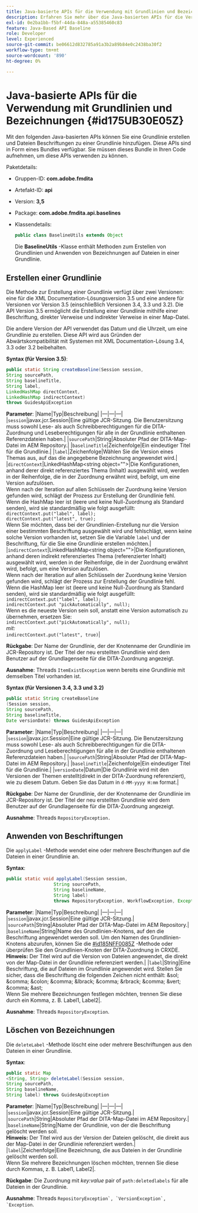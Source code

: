 ```yaml
---
title: Java-basierte APIs für die Verwendung mit Grundlinien und Bezeichnungen
description: Erfahren Sie mehr über die Java-basierten APIs für die Verwendung mit Grundlinien und Bezeichnungen
exl-id: 0e2ba1bb-f5bf-44da-848a-a55385460c83
feature: Java-Based API Baseline
role: Developer
level: Experienced
source-git-commit: be06612d832785a91a3b2a89b84e0c2438ba30f2
workflow-type: tm+mt
source-wordcount: '890'
ht-degree: 0%

---
```


# Java-basierte APIs für die Verwendung mit Grundlinien und Bezeichnungen {#id175UB30E05Z}

Mit den folgenden Java-basierten APIs können Sie eine Grundlinie erstellen und Dateien Beschriftungen zu einer Grundlinie hinzufügen. Diese APIs sind in Form eines Bundles verfügbar. Sie müssen dieses Bundle in Ihren Code aufnehmen, um diese APIs verwenden zu können.

Paketdetails:

- Gruppen-ID: **com.adobe.fmdita**

- Artefakt-ID: **api**

- Version: **3,5**

- Package: **com.adobe.fmdita.api.baselines**

- Klassendetails:

  ```JAVA
  public class BaselineUtils extends Object
  ```

  Die **BaselineUtils** -Klasse enthält Methoden zum Erstellen von Grundlinien und Anwenden von Bezeichnungen auf Dateien in einer Grundlinie.


## Erstellen einer Grundlinie

Die Methode zur Erstellung einer Grundlinie verfügt über zwei Versionen: eine für die XML Documentation-Lösungsversion 3.5 und eine andere für Versionen vor Version 3.5 \(einschließlich Versionen 3.4, 3.3 und 3.2\). Die API Version 3.5 ermöglicht die Erstellung einer Grundlinie mithilfe einer Beschriftung, direkter Verweise und indirekter Verweise in einer Map-Datei.

Die andere Version der API verwendet das Datum und die Uhrzeit, um eine Grundlinie zu erstellen. Diese API wird aus Gründen der Abwärtskompatibilität mit Systemen mit XML Documentation-Lösung 3.4, 3.3 oder 3.2 beibehalten.

**Syntax \(für Version 3.5\)**:

```JAVA
public static String createBaseline(Session session, 
String sourcePath, 
String baselineTitle, 
String label, 
LinkedHashMap directContext, 
LinkedHashMap indirectContext) 
throws GuidesApiException
```

**Parameter**: |Name|Typ|Beschreibung| |—|—|—| |`session`|javax.jcr.Session|Eine gültige JCR-Sitzung. Die Benutzersitzung muss sowohl Lese- als auch Schreibberechtigungen für die DITA-Zuordnung und Leseberechtigungen für alle in der Grundlinie enthaltenen Referenzdateien haben.| |`sourcePath`|String|Absoluter Pfad der DITA-Map-Datei im AEM Repository.| |`baselineTitle`|Zeichenfolge|Ein eindeutiger Titel für die Grundlinie.| |`label`|Zeichenfolge|Wählen Sie die Version eines Themas aus, auf das die angegebene Bezeichnung angewendet wird.| |`directContext`|LinkedHashMap&lt;string object=&quot;&quot;>|Die Konfigurationen, anhand derer direkt referenziertes Thema \(Inhalt\) ausgewählt wird, werden in der Reihenfolge, die in der Zuordnung erwähnt wird, befolgt, um eine Version aufzulösen. <br> Wenn nach der Iteration auf allen Schlüsseln der Zuordnung keine Version gefunden wird, schlägt der Prozess zur Erstellung der Grundlinie fehl. <br> Wenn die HashMap leer ist \(leere und keine Null-Zuordnung als Standard senden\), wird sie standardmäßig wie folgt ausgefüllt: <br>`directContext.put("label", label);` <br> `directContext.put("latest", true);` <br> Wenn Sie möchten, dass bei der Grundlinien-Erstellung nur die Version einer bestimmten Beschriftung ausgewählt wird und fehlschlägt, wenn keine solche Version vorhanden ist, setzen Sie die Variable `label` und der Beschriftung, für die Sie eine Grundlinie erstellen möchten.| |`indirectContext`|LinkedHashMap&lt;string object=&quot;&quot;>|Die Konfigurationen, anhand deren indirekt referenziertes Thema \(referenzierter Inhalt\) ausgewählt wird, werden in der Reihenfolge, die in der Zuordnung erwähnt wird, befolgt, um eine Version aufzulösen. <br> Wenn nach der Iteration auf allen Schlüsseln der Zuordnung keine Version gefunden wird, schlägt der Prozess zur Erstellung der Grundlinie fehl. <br> Wenn die HashMap leer ist \(leere und keine Null-Zuordnung als Standard senden\), wird sie standardmäßig wie folgt ausgefüllt: <br>`indirectContext.put("label", label);` <br>`indirectContext.put "pickAutomatically", null);` <br> Wenn es die neueste Version sein soll, anstatt eine Version automatisch zu übernehmen, ersetzen Sie: <br>`indirectContext.put("pickAutomatically", null);` <br> _mit:_ <br>`indirectContext.put("latest", true)`|

**Rückgabe**: Der Name der Grundlinie, der der Knotenname der Grundlinie im JCR-Repository ist. Der Titel der neu erstellten Grundlinie wird dem Benutzer auf der Grundlagenseite für die DITA-Zuordnung angezeigt.

**Ausnahme**: Threads ``ItemExistExceptiom`` wenn bereits eine Grundlinie mit demselben Titel vorhanden ist.

**Syntax \(für Versionen 3.4, 3.3 und 3.2\)**

```JAVA
public static String createBaseline
(Session session, 
String sourcePath, 
String baselineTitle, 
Date versionDate) throws GuidesApiException
```

**Parameter**: |Name|Typ|Beschreibung| |—|—|—| |`session`|javax.jcr.Session|Eine gültige JCR-Sitzung. Die Benutzersitzung muss sowohl Lese- als auch Schreibberechtigungen für die DITA-Zuordnung und Leseberechtigungen für alle in der Grundlinie enthaltenen Referenzdateien haben.| |``sourcePath``|String|Absoluter Pfad der DITA-Map-Datei im AEM Repository.| |`baselineTitle`|Zeichenfolge|Ein eindeutiger Titel für die Grundlinie.| |`versionDate`|Datum|Die Grundlinie wird mit den Versionen der Themen erstellt\(direkt in der DITA-Zuordnung referenziert\), wie zu diesem Datum. Geben Sie das Datum in `d-MM-yyyy H:mm` format.|

**Rückgabe**: Der Name der Grundlinie, der der Knotenname der Grundlinie im JCR-Repository ist. Der Titel der neu erstellten Grundlinie wird dem Benutzer auf der Grundlagenseite für die DITA-Zuordnung angezeigt.

**Ausnahme**: Threads ``RepositoryException.``

## Anwenden von Beschriftungen

Die ``applyLabel`` -Methode wendet eine oder mehrere Beschriftungen auf die Dateien in einer Grundlinie an.

**Syntax**:

```JAVA
public static void applyLabel(Session session,
                  String sourcePath,
                  String baselineName,
                  String label)
                  throws RepositoryException, WorkflowException, Exception
```

**Parameter**: |Name|Typ|Beschreibung| |—|—|—| |`session`|javax.jcr.Session|Eine gültige JCR-Sitzung.| |`sourcePath`|String|Absoluter Pfad der DITA-Map-Datei im AEM Repository.| |``baselineName``|String|Name des Grundlinien-Knotens, auf den die Beschriftung angewendet werden soll. Um den Namen des Grundlinien-Knotens abzurufen, können Sie die [\#id185NFF0085Z](#id185NFF0085Z) -Methode oder überprüfen Sie den Grundlinien-Knoten der DITA-Zuordnung in CRXDE.<br> **Hinweis:** Der Titel wird auf die Version von Dateien angewendet, die direkt von der Map-Datei in der Grundlinie referenziert werden.| |`label`|String|Eine Beschriftung, die auf Dateien im Grundlinie angewendet wird. Stellen Sie sicher, dass die Beschriftung die folgenden Zeichen nicht enthält: &amp;sol; &amp;comma; &amp;colon; &amp;comma; &amp;lbrack; &amp;comma; &amp;rbrack; &amp;comma; &amp;vert; &amp;comma; &amp;ast; <br> Wenn Sie mehrere Bezeichnungen festlegen möchten, trennen Sie diese durch ein Komma, z. B. Label1, Label2|.

**Ausnahme**: Threads `RepositoryException`.

## Löschen von Bezeichnungen

Die ``deleteLabel`` -Methode löscht eine oder mehrere Beschriftungen aus den Dateien in einer Grundlinie.

**Syntax**:

```JAVA
public static Map
<String, String> deleteLabel(Session session, 
String sourcePath, 
String baselineName, 
String label) throws GuidesApiException
```

**Parameter**: |Name|Typ|Beschreibung| |—|—|—| |`session`|javax.jcr.Session|Eine gültige JCR-Sitzung.| |`sourcePath`|String|Absoluter Pfad der DITA-Map-Datei im AEM Repository.| |`baselineName`|String|Name der Grundlinie, von der die Beschriftung gelöscht werden soll. <br> **Hinweis:** Der Titel wird aus der Version der Dateien gelöscht, die direkt aus der Map-Datei in der Grundlinie referenziert werden.| |`label`|Zeichenfolge|Eine Bezeichnung, die aus Dateien in der Grundlinie gelöscht werden soll. <br> Wenn Sie mehrere Bezeichnungen löschen möchten, trennen Sie diese durch Kommas, z. B. Label1, Label2|.

**Rückgabe**: Die Zuordnung mit *key:value* pair of `path:deletedlabels` für alle Dateien in der Grundlinie.

**Ausnahme**: Threads ``RepositoryException`, `VersionException`, `Exception``.
